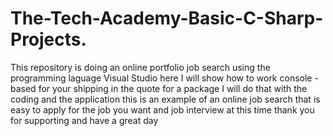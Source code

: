 # The-Tech-Academy-Basic-C-Sharp-Projects.
This repository is doing an online portfolio job search using the programming laguage Visual Studio here I will show how to work console - based for your shipping in the quote for a package I will do that with the coding and the application this is an example of an online job search that is easy to apply for the job you want and job interview at this time thank you for supporting and have a great day
